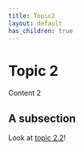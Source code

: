 ```yaml
---
title: Topic2
layout: default
has_children: true
---
```


# Topic 2

Content 2

## A subsection

Look at [topic 2.2](topic2-2.md)!